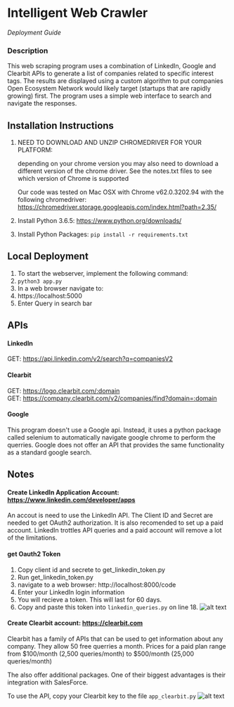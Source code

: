 # Intelligent Web Crawler
*Deployment Guide*

### Description
This web scraping program uses a combination of LinkedIn, Google and Clearbit APIs to generate a list of companies related to specific interest tags. The results are displayed using a custom algorithm to put companies Open Ecosystem Network would likely target (startups that are rapidly growing) first. The program uses a simple web interface to search and navigate the responses.


## Installation Instructions
1. NEED TO DOWNLOAD AND UNZIP CHROMEDRIVER FOR YOUR PLATFORM:

    depending on your chrome version you may also need to download a
    different version of the chrome driver. See the notes.txt files
    to see which version of Chrome is supported

    Our code was tested on Mac OSX with Chrome v62.0.3202.94
    with the following chromedriver:
https://chromedriver.storage.googleapis.com/index.html?path=2.35/

1. Install Python 3.6.5: https://www.python.org/downloads/
1. Install Python Packages: `pip install -r requirements.txt`


## Local Deployment
1. To start the webserver, implement the following command:
  1. `python3 app.py`
1. In a web browser navigate to:
  1. https://localhost:5000
1. Enter Query in search bar


## APIs
####  LinkedIn 
GET: https://api.linkedin.com/v2/search?q=companiesV2

####  Clearbit
GET: https://logo.clearbit.com/:domain  <br /> 
GET: https://company.clearbit.com/v2/companies/find?domain=:domain

#### Google
This program doesn't use a Google api. Instead, it uses a python package called selenium to automatically navigate google chrome to perform the querries. Google does not offer an API that provides the same functionality as a standard google search.  


## Notes

#### Create LinkedIn Application Account: https://www.linkedin.com/developer/apps
An accout is need to use the LinkedIn API. The Client ID and Secret are needed to get OAuth2 authorization. It is also recomended to set up a paid account. LinkedIn trottles API queries and a paid account will remove a lot of the limitations.

#### get Oauth2 Token
1. Copy client id and secrete to get_linkedin_token.py
1. Run get_linkedin_token.py
1. navigate to a web browser: http://localhost:8000/code
1. Enter your LinkedIn login information
1. You will recieve a token. This will last for 60 days.
1. Copy and paste this token into ```linkedin_queries.py``` on line 18.
![alt text](https://bytebucket.org/nikrom17/intelligent-web-crawler/raw/4bdd3e6705b1f987550e75697950c216d29c3134/pics/LI_Oaut2.png?token=3bc9fae5ad836b0f22547b5e6de4bb3686628465)

#### Create Clearbit account: https://clearbit.com
Clearbit has a family of APIs that can be used to get information about any company. They allow 50 free querries a month. Prices for a paid plan range from \$100/month (2,500 queries/month) to \$500/month (25,000 queries/month)

The also offer additional packages. One of their biggest advantages is their integration with SalesForce.

To use the API, copy your Clearbit key to the file `app_clearbit.py`
![alt text](https://bytebucket.org/nikrom17/intelligent-web-crawler/raw/64546c4acfc2d7207ebe922f6a434c8fb76be69b/pics/CB.png?token=3aa383f6eb698c4f5baf98e6ad221518845deea5)

